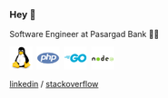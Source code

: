 ### Hey 👋


Software Engineer at Pasargad Bank 🌱😄

<img src="https://github.com/devicons/devicon/blob/master/icons/linux/linux-original.svg" title="Git" alt="Git" width="40" height="40"/>&nbsp; <img src="https://github.com/devicons/devicon/blob/master/icons/php/php-plain.svg" title="PHP" alt="PHP" width="40" height="40"/>&nbsp; <img src="https://github.com/devicons/devicon/blob/master/icons/go/go-original-wordmark.svg" title="Go" alt="Go" width="40" height="40"/>&nbsp; <img src="https://github.com/devicons/devicon/blob/master/icons/nodejs/nodejs-original-wordmark.svg" title="NodeJS" alt="NodeJS" width="40" height="40"/>&nbsp;

[linkedin](https://www.linkedin.com/in/shahrokhmoghimi/) / [stackoverflow](https://stackoverflow.com/users/1567114/shahrokh)
